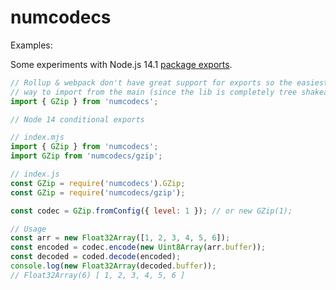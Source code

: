# numcodecs


Examples:

Some experiments with Node.js 14.1 [package exports](https://nodejs.org/api/modules.html).
```javascript
// Rollup & webpack don't have great support for exports so the easiest
// way to import from the main (since the lib is completely tree shakeable)
import { GZip } from 'numcodecs';

// Node 14 conditional exports

// index.mjs
import { GZip } from 'numcodecs';
import GZip from 'numcodecs/gzip';

// index.js
const GZip = require('numcodecs').GZip;
const GZip = require('numcodecs/gzip');

const codec = GZip.fromConfig({ level: 1 }); // or new GZip(1);

// Usage
const arr = new Float32Array([1, 2, 3, 4, 5, 6]);
const encoded = codec.encode(new Uint8Array(arr.buffer));
const decoded = coded.decode(encoded);
console.log(new Float32Array(decoded.buffer));
// Float32Array(6) [ 1, 2, 3, 4, 5, 6 ]
```
